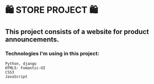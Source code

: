 # :shopping: STORE PROJECT :shopping:
## This project consists of a website for product announcements.

### Technologies I'm using in this project:
    Python, django
    HTML5: Fomantic-UI
    CSS3
    JavaScript
